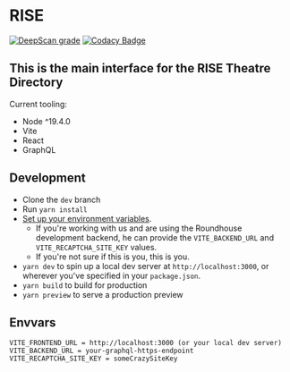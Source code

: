 # RISE

[![DeepScan grade](https://deepscan.io/api/teams/14424/projects/24864/branches/769714/badge/grade.svg)](https://deepscan.io/dashboard#view=project\&tid=14424\&pid=24864\&bid=769714)
[![Codacy Badge](https://app.codacy.com/project/badge/Grade/64f466be6e654cd2a2bb790971fb07ef)](https://app.codacy.com/gh/roundhousedesigns/rise-frontend/dashboard?utm_source=gh\&utm_medium=referral\&utm_content=\&utm_campaign=Badge_grade)

## This is the main interface for the RISE Theatre Directory

Current tooling:

*   Node ^19.4.0
*   Vite
*   React
*   GraphQL

## Development

*   Clone the `dev` branch
*   Run `yarn install`
*   [Set up your environment variables](#envvars).
    *   If you're working with us and are using the Roundhouse development backend, he can provide the `VITE_BACKEND_URL` and `VITE_RECAPTCHA_SITE_KEY` values.
    *   If you're not sure if this is you, this is you.
*   `yarn dev` to spin up a local dev server at `http://localhost:3000`, or wherever you've specified in your `package.json`.
*   `yarn build` to build for production
*   `yarn preview` to serve a production preview

## Envvars

    VITE_FRONTEND_URL = http://localhost:3000 (or your local dev server)
    VITE_BACKEND_URL = your-graphql-https-endpoint
    VITE_RECAPTCHA_SITE_KEY = someCrazySiteKey
